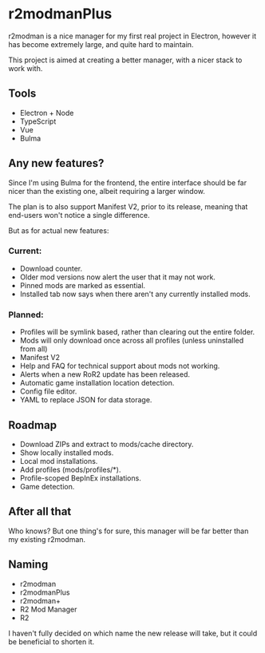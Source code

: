# r2modmanPlus
r2modman is a nice manager for my first real project in Electron, however it has become extremely large, and quite hard to maintain.

This project is aimed at creating a better manager, with a nicer stack to work with.


## Tools
- Electron + Node
- TypeScript
- Vue
- Bulma

## Any new features?
Since I'm using Bulma for the frontend, the entire interface should be far nicer than the existing one, albeit requiring a larger window.

The plan is to also support Manifest V2, prior to its release, meaning that end-users won't notice a single difference.

But as for actual new features:

### Current:
- Download counter.
- Older mod versions now alert the user that it may not work.
- Pinned mods are marked as essential.
- Installed tab now says when there aren't any currently installed mods.

### Planned:
- Profiles will be symlink based, rather than clearing out the entire folder.
- Mods will only download once across all profiles (unless uninstalled from all)
- Manifest V2
- Help and FAQ for technical support about mods not working.
- Alerts when a new RoR2 update has been released.
- Automatic game installation location detection.
- Config file editor.
- YAML to replace JSON for data storage.

## Roadmap
- Download ZIPs and extract to mods/cache directory.
- Show locally installed mods.
- Local mod installations.
- Add profiles (mods/profiles/*).
- Profile-scoped BepInEx installations.
- Game detection.

## After all that
Who knows? But one thing's for sure, this manager will be far better than my existing r2modman.

## Naming
- r2modman
- r2modmanPlus
- r2modman+
- R2 Mod Manager
- R2

I haven't fully decided on which name the new release will take, but it could be beneficial to shorten it.

